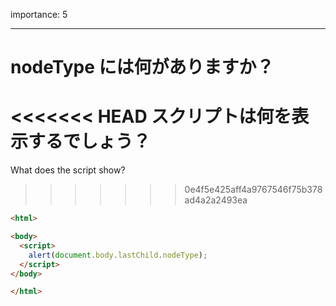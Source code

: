 importance: 5

---

# nodeType には何がありますか？

<<<<<<< HEAD
スクリプトは何を表示するでしょう？
=======
What does the script show?
>>>>>>> 0e4f5e425aff4a9767546f75b378ad4a2a2493ea

```html
<html>

<body>
  <script>
    alert(document.body.lastChild.nodeType);
  </script>
</body>

</html>
```
